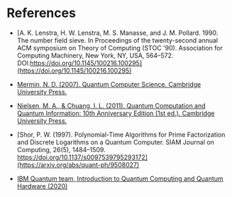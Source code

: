 # References

- [A. K. Lenstra, H. W. Lenstra, M. S. Manasse, and J. M. Pollard. 1990. The number field sieve. In Proceedings of the twenty-second annual ACM symposium on Theory of Computing (STOC '90). Association for Computing Machinery, New York, NY, USA, 564–572. DOI:https://doi.org/10.1145/100216.100295](https://doi.org/10.1145/100216.100295)
- [Mermin, N. D. (2007). Quantum Computer Science. Cambridge University Press.](https://www.amazon.com/Quantum-Computer-Science-David-Mermin/dp/0521876583)
- [Nielsen, M. A., & Chuang, I. L. (2011). Quantum Computation and Quantum Information: 10th Anniversary Edition (1st ed.). Cambridge University Press.](https://www.amazon.com.br/dp/B07FPFL6HG/ref=dp-kindle-redirect?_encoding=UTF8&btkr=1)

- [Shor, P. W. (1997). Polynomial-Time Algorithms for Prime Factorization and Discrete Logarithms on a Quantum Computer. SIAM Journal on Computing, 26(5), 1484–1509. https://doi.org/10.1137/s0097539795293172](https://arxiv.org/abs/quant-ph/9508027)

- [IBM Quantum team, Introduction to Quantum Computing and Quantum Hardware (2020)](http://qiskit.org/learn/intro-qc-qh)
